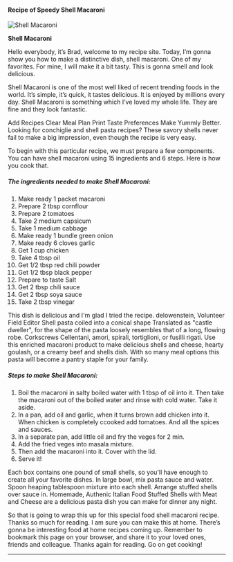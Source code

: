             

#### Recipe of Speedy Shell Macaroni

![Shell Macaroni](https://img-global.cpcdn.com/recipes/2fefa60d44c231a4/751x532cq70/shell-macaroni-recipe-main-photo.jpg)

**Shell Macaroni**

Hello everybody, it’s Brad, welcome to my recipe site. Today, I’m gonna show you how to make a distinctive dish, shell macaroni. One of my favorites. For mine, I will make it a bit tasty. This is gonna smell and look delicious.

Shell Macaroni is one of the most well liked of recent trending foods in the world. It’s simple, it’s quick, it tastes delicious. It is enjoyed by millions every day. Shell Macaroni is something which I’ve loved my whole life. They are fine and they look fantastic.

Add Recipes Clear Meal Plan Print Taste Preferences Make Yummly Better. Looking for conchiglie and shell pasta recipes? These savory shells never fail to make a big impression, even though the recipe is very easy.

To begin with this particular recipe, we must prepare a few components. You can have shell macaroni using 15 ingredients and 6 steps. Here is how you cook that.

##### The ingredients needed to make Shell Macaroni:

1.  Make ready 1 packet macaroni
2.  Prepare 2 tbsp cornflour
3.  Prepare 2 tomatoes
4.  Take 2 medium capsicum
5.  Take 1 medium cabbage
6.  Make ready 1 bundle green onion
7.  Make ready 6 cloves garlic
8.  Get 1 cup chicken
9.  Take 4 tbsp oil
10.  Get 1/2 tbsp red chili powder
11.  Get 1/2 tbsp black pepper
12.  Prepare to taste Salt
13.  Get 2 tbsp chili sauce
14.  Get 2 tbsp soya sauce
15.  Take 2 tbsp vinegar

This dish is delicious and I'm glad I tried the recipe. delowenstein, Volunteer Field Editor Shell pasta coiled into a conical shape Translated as "castle dweller", for the shape of the pasta loosely resembles that of a long, flowing robe. Corkscrews Cellentani, amori, spirali, tortiglioni, or fusilli rigati. Use this enriched macaroni product to make delicious shells and cheese, hearty goulash, or a creamy beef and shells dish. With so many meal options this pasta will become a pantry staple for your family.

##### Steps to make Shell Macaroni:

1.  Boil the macaroni in salty boiled water with 1 tbsp of oil into it. Then take the macaroni out of the boiled water and rinse with cold water. Take it aside.
2.  In a pan, add oil and garlic, when it turns brown add chicken into it. When chicken is completely ccooked add tomatoes. And all the spices and sauces.
3.  In a separate pan, add little oil and fry the veges for 2 min.
4.  Add the fried veges into masala mixture.
5.  Then add the macaroni into it. Cover with the lid.
6.  Serve it!

Each box contains one pound of small shells, so you'll have enough to create all your favorite dishes. In large bowl, mix pasta sauce and water. Spoon heaping tablespoon mixture into each shell. Arrange stuffed shells over sauce in. Homemade, Authenic Italian Food Stuffed Shells with Meat and Cheese are a delicious pasta dish you can make for dinner any night.

So that is going to wrap this up for this special food shell macaroni recipe. Thanks so much for reading. I am sure you can make this at home. There’s gonna be interesting food at home recipes coming up. Remember to bookmark this page on your browser, and share it to your loved ones, friends and colleague. Thanks again for reading. Go on get cooking!

* * *
